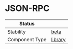 <!---
Licensed to the Apache Software Foundation (ASF) under one or more contributor license agreements. See the NOTICE
file distributed with this work for additional information regarding copyright ownership. The ASF licenses this file
to You under the Apache License, Version 2.0 (the "License"); you may not use this file except in compliance with the
License. You may obtain a copy of the License at
 *
http://www.apache.org/licenses/LICENSE-2.0
 *
Unless required by applicable law or agreed to in writing, software distributed under the License is distributed on
an "AS IS" BASIS, WITHOUT WARRANTIES OR CONDITIONS OF ANY KIND, either express or implied. See the License for the
specific language governing permissions and limitations under the License.
 --->
# JSON-RPC

| Status         |           |
|----------------|-----------|
| Stability      | [beta]    |
| Component Type | [library] |

[beta]:https://github.com/apache/incubator-tuweni/tree/main/docs#beta
[library]:https://github.com/apache/incubator-tuweni/tree/main/docs#library